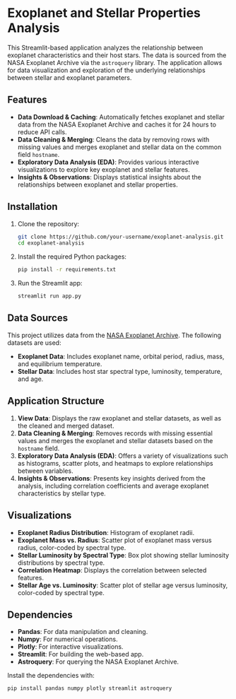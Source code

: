 # Exoplanet and Stellar Properties Analysis

This Streamlit-based application analyzes the relationship between exoplanet characteristics and their host stars. The data is sourced from the NASA Exoplanet Archive via the `astroquery` library. The application allows for data visualization and exploration of the underlying relationships between stellar and exoplanet parameters.

## Features

- **Data Download & Caching**: Automatically fetches exoplanet and stellar data from the NASA Exoplanet Archive and caches it for 24 hours to reduce API calls.
- **Data Cleaning & Merging**: Cleans the data by removing rows with missing values and merges exoplanet and stellar data on the common field `hostname`.
- **Exploratory Data Analysis (EDA)**: Provides various interactive visualizations to explore key exoplanet and stellar features.
- **Insights & Observations**: Displays statistical insights about the relationships between exoplanet and stellar properties.

## Installation

1. Clone the repository:
    ```bash
    git clone https://github.com/your-username/exoplanet-analysis.git
    cd exoplanet-analysis
    ```

2. Install the required Python packages:
    ```bash
    pip install -r requirements.txt
    ```

3. Run the Streamlit app:
    ```bash
    streamlit run app.py
    ```

## Data Sources

This project utilizes data from the [NASA Exoplanet Archive](https://exoplanetarchive.ipac.caltech.edu/). The following datasets are used:

- **Exoplanet Data**: Includes exoplanet name, orbital period, radius, mass, and equilibrium temperature.
- **Stellar Data**: Includes host star spectral type, luminosity, temperature, and age.

## Application Structure

1. **View Data**: Displays the raw exoplanet and stellar datasets, as well as the cleaned and merged dataset.
2. **Data Cleaning & Merging**: Removes records with missing essential values and merges the exoplanet and stellar datasets based on the `hostname` field.
3. **Exploratory Data Analysis (EDA)**: Offers a variety of visualizations such as histograms, scatter plots, and heatmaps to explore relationships between variables.
4. **Insights & Observations**: Presents key insights derived from the analysis, including correlation coefficients and average exoplanet characteristics by stellar type.

## Visualizations

- **Exoplanet Radius Distribution**: Histogram of exoplanet radii.
- **Exoplanet Mass vs. Radius**: Scatter plot of exoplanet mass versus radius, color-coded by spectral type.
- **Stellar Luminosity by Spectral Type**: Box plot showing stellar luminosity distributions by spectral type.
- **Correlation Heatmap**: Displays the correlation between selected features.
- **Stellar Age vs. Luminosity**: Scatter plot of stellar age versus luminosity, color-coded by spectral type.

## Dependencies

- **Pandas**: For data manipulation and cleaning.
- **Numpy**: For numerical operations.
- **Plotly**: For interactive visualizations.
- **Streamlit**: For building the web-based app.
- **Astroquery**: For querying the NASA Exoplanet Archive.

Install the dependencies with:

```bash
pip install pandas numpy plotly streamlit astroquery
